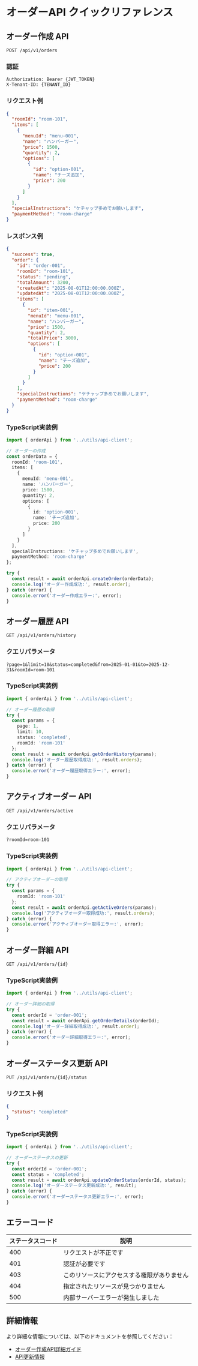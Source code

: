 # オーダーAPI クイックリファレンス

## オーダー作成 API

```
POST /api/v1/orders
```

### 認証

```
Authorization: Bearer {JWT_TOKEN}
X-Tenant-ID: {TENANT_ID}
```

### リクエスト例

```json
{
  "roomId": "room-101",
  "items": [
    {
      "menuId": "menu-001",
      "name": "ハンバーガー",
      "price": 1500,
      "quantity": 2,
      "options": [
        {
          "id": "option-001",
          "name": "チーズ追加",
          "price": 200
        }
      ]
    }
  ],
  "specialInstructions": "ケチャップ多めでお願いします",
  "paymentMethod": "room-charge"
}
```

### レスポンス例

```json
{
  "success": true,
  "order": {
    "id": "order-001",
    "roomId": "room-101",
    "status": "pending",
    "totalAmount": 3200,
    "createdAt": "2025-08-01T12:00:00.000Z",
    "updatedAt": "2025-08-01T12:00:00.000Z",
    "items": [
      {
        "id": "item-001",
        "menuId": "menu-001",
        "name": "ハンバーガー",
        "price": 1500,
        "quantity": 2,
        "totalPrice": 3000,
        "options": [
          {
            "id": "option-001",
            "name": "チーズ追加",
            "price": 200
          }
        ]
      }
    ],
    "specialInstructions": "ケチャップ多めでお願いします",
    "paymentMethod": "room-charge"
  }
}
```

### TypeScript実装例

```typescript
import { orderApi } from '../utils/api-client';

// オーダーの作成
const orderData = {
  roomId: 'room-101',
  items: [
    {
      menuId: 'menu-001',
      name: 'ハンバーガー',
      price: 1500,
      quantity: 2,
      options: [
        {
          id: 'option-001',
          name: 'チーズ追加',
          price: 200
        }
      ]
    }
  ],
  specialInstructions: 'ケチャップ多めでお願いします',
  paymentMethod: 'room-charge'
};

try {
  const result = await orderApi.createOrder(orderData);
  console.log('オーダー作成成功:', result.order);
} catch (error) {
  console.error('オーダー作成エラー:', error);
}
```

## オーダー履歴 API

```
GET /api/v1/orders/history
```

### クエリパラメータ

```
?page=1&limit=10&status=completed&from=2025-01-01&to=2025-12-31&roomId=room-101
```

### TypeScript実装例

```typescript
import { orderApi } from '../utils/api-client';

// オーダー履歴の取得
try {
  const params = {
    page: 1,
    limit: 10,
    status: 'completed',
    roomId: 'room-101'
  };
  const result = await orderApi.getOrderHistory(params);
  console.log('オーダー履歴取得成功:', result.orders);
} catch (error) {
  console.error('オーダー履歴取得エラー:', error);
}
```

## アクティブオーダー API

```
GET /api/v1/orders/active
```

### クエリパラメータ

```
?roomId=room-101
```

### TypeScript実装例

```typescript
import { orderApi } from '../utils/api-client';

// アクティブオーダーの取得
try {
  const params = {
    roomId: 'room-101'
  };
  const result = await orderApi.getActiveOrders(params);
  console.log('アクティブオーダー取得成功:', result.orders);
} catch (error) {
  console.error('アクティブオーダー取得エラー:', error);
}
```

## オーダー詳細 API

```
GET /api/v1/orders/{id}
```

### TypeScript実装例

```typescript
import { orderApi } from '../utils/api-client';

// オーダー詳細の取得
try {
  const orderId = 'order-001';
  const result = await orderApi.getOrderDetails(orderId);
  console.log('オーダー詳細取得成功:', result.order);
} catch (error) {
  console.error('オーダー詳細取得エラー:', error);
}
```

## オーダーステータス更新 API

```
PUT /api/v1/orders/{id}/status
```

### リクエスト例

```json
{
  "status": "completed"
}
```

### TypeScript実装例

```typescript
import { orderApi } from '../utils/api-client';

// オーダーステータスの更新
try {
  const orderId = 'order-001';
  const status = 'completed';
  const result = await orderApi.updateOrderStatus(orderId, status);
  console.log('オーダーステータス更新成功:', result);
} catch (error) {
  console.error('オーダーステータス更新エラー:', error);
}
```

## エラーコード

| ステータスコード | 説明 |
|----------------|------|
| 400 | リクエストが不正です |
| 401 | 認証が必要です |
| 403 | このリソースにアクセスする権限がありません |
| 404 | 指定されたリソースが見つかりません |
| 500 | 内部サーバーエラーが発生しました |

## 詳細情報

より詳細な情報については、以下のドキュメントを参照してください：

- [オーダー作成API詳細ガイド](./CREATE_ORDER_API_GUIDE.md)
- [API更新情報](../HOTEL_SAAS_API_UPDATES.md)
